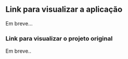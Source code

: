 ## Link para visualizar a aplicação
Em breve...

### Link para visualizar o projeto original
Em breve..